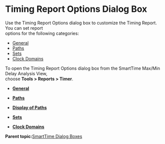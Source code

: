 # Timing Report Options Dialog Box

Use the Timing Report Options dialog box to customize the Timing Report. You can set report<br /> options for the following categories:

-   [General](GUID-F3B9AFC7-7B7B-4255-9757-2D5A0DB6BEEF.md#)
-   [Paths](GUID-DBD55C72-6E79-4614-8535-0CC61FD0A9D4.md#)
-   [Sets](GUID-4A46CCB9-E8C6-4C4C-A235-8773DD4517B1.md#)
-   [Clock Domains](GUID-B8ACE9D1-5014-41C1-B095-C90D41B78559.md#)

To open the Timing Report Options dialog box from the SmartTime Max/Min Delay Analysis View,<br /> choose **Tools &gt; Reports &gt; Timer**.

-   **[General](GUID-F3B9AFC7-7B7B-4255-9757-2D5A0DB6BEEF.md)**  

-   **[Paths](GUID-DBD55C72-6E79-4614-8535-0CC61FD0A9D4.md)**  

-   **[Display of Paths](GUID-FD61BB96-C8D2-4D62-8591-E75AFD90D065.md)**  

-   **[Sets](GUID-4A46CCB9-E8C6-4C4C-A235-8773DD4517B1.md)**  

-   **[Clock Domains](GUID-B8ACE9D1-5014-41C1-B095-C90D41B78559.md)**  


**Parent topic:**[SmartTime Dialog Boxes](GUID-F96D2B4E-7DDD-4507-8621-C49A84F55C81.md)

